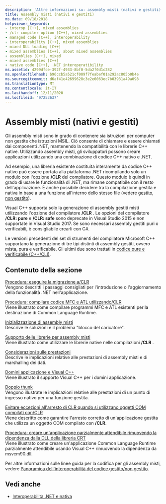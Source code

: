 ```yaml
---
description: 'Altre informazioni su: assembly misti (nativi e gestiti)'
title: Assembly misti (nativi e gestiti)
ms.date: 09/18/2018
helpviewer_keywords:
- interop [C++], mixed assemblies
- /clr compiler option [C++], mixed assemblies
- managed code [C++], interoperability
- interoperability [C++], mixed assemblies
- mixed DLL loading [C++]
- mixed assemblies [C++], about mixed assemblies
- assemblies [C++], mixed
- mixed assemblies [C++]
- native code [C++], .NET interoperatibility
ms.assetid: 4299dfce-392f-4933-8bf0-5da2f0d1c282
ms.openlocfilehash: b96ccb5a521cf009f7feabef01a292ac805b0b4e
ms.sourcegitcommit: d6af41e42699628c3e2e6063ec7b03931a49a098
ms.translationtype: MT
ms.contentlocale: it-IT
ms.lasthandoff: 12/11/2020
ms.locfileid: "97253637"
---
```

# <a name="mixed-native-and-managed-assemblies"></a>Assembly misti (nativi e gestiti)

Gli assembly misti sono in grado di contenere sia istruzioni per computer non gestite che istruzioni MSIL. Ciò consente di chiamare e essere chiamati dai componenti .NET, mantenendo la compatibilità con le librerie C++ native. Utilizzando assembly misti, gli sviluppatori possono creare applicazioni utilizzando una combinazione di codice C++ nativo e .NET.

Ad esempio, una libreria esistente costituita interamente da codice C++ nativo può essere portata alla piattaforma .NET ricompilando solo un modulo con l'opzione **/CLR** del compilatore. Questo modulo è quindi in grado di usare le funzionalità di .NET, ma rimane compatibile con il resto dell'applicazione. È anche possibile decidere tra la compilazione gestita e nativa in base a una funzione all'interno dello stesso file (vedere [gestito, non gestito](../preprocessor/managed-unmanaged.md)).

Visual C++ supporta solo la generazione di assembly gestiti misti utilizzando l'opzione del compilatore **/CLR** . Le opzioni del compilatore **/CLR: pure** e **/CLR: safe** sono deprecate in Visual Studio 2015 e non supportate in Visual Studio 2017. Se sono necessari assembly gestiti puri o verificabili, è consigliabile crearli con C#.

Le versioni precedenti del set di strumenti del compilatore Microsoft C++ supportano la generazione di tre tipi distinti di assembly gestiti, ovvero mista, pura e verificabile. Gli ultimi due sono trattati in [codice pure e verificabile (C++/CLI)](../dotnet/pure-and-verifiable-code-cpp-cli.md).

## <a name="in-this-section"></a>Contenuto della sezione

[Procedura: eseguire la migrazione a/CLR](../dotnet/how-to-migrate-to-clr.md)<br/>
Vengono descritti i passaggi consigliati per l'introduzione o l'aggiornamento della funzionalità .NET nell'applicazione.

[Procedura: compilare codice MFC e ATL utilizzando/CLR](../dotnet/how-to-compile-mfc-and-atl-code-by-using-clr.md)<br/>
Viene illustrato come compilare programmi MFC e ATL esistenti per la destinazione di Common Language Runtime.

[Inizializzazione di assembly misti](../dotnet/initialization-of-mixed-assemblies.md)<br/>
Descrive le soluzioni e il problema "blocco del caricatore".

[Supporto delle librerie per assembly misti](../dotnet/library-support-for-mixed-assemblies.md)<br/>
Viene illustrato come utilizzare le librerie native nelle compilazioni **/CLR** .

[Considerazioni sulle prestazioni](../dotnet/performance-considerations-for-interop-cpp.md)<br/>
Descrive le implicazioni relative alle prestazioni di assembly misti e di marshalling dei dati.

[Domini applicazione e Visual C++](../dotnet/application-domains-and-visual-cpp.md)<br/>
Viene illustrato il supporto Visual C++ per i domini applicazione.

[Doppio thunk](../dotnet/double-thunking-cpp.md)<br/>
Vengono illustrate le implicazioni relative alle prestazioni di un punto di ingresso nativo per una funzione gestita.

[Evitare eccezioni all'arresto di CLR quando si utilizzano oggetti COM compilati con/CLR](../dotnet/avoiding-exceptions-on-clr-shutdown-when-consuming-com-objects-built-with-clr.md)<br/>
Viene descritto come garantire l'arresto corretto di un'applicazione gestita che utilizza un oggetto COM compilato con **/CLR**.

[Procedura: creare un'applicazione parzialmente attendibile rimuovendo la dipendenza dalla DLL della libreria CRT](../dotnet/create-a-partially-trusted-application.md)<br/>
Viene illustrato come creare un'applicazione Common Language Runtime parzialmente attendibile usando Visual C++ rimuovendo la dipendenza da msvcm90.dll.

Per altre informazioni sulle linee guida per la codifica per gli assembly misti, vedere [Panoramica dell'interoperabilità del codice gestito/non gestito](/previous-versions/dotnet/articles/ms973872(v=msdn.10)).

## <a name="see-also"></a>Vedi anche

- [Interoperabilità .NET e nativa](../dotnet/native-and-dotnet-interoperability.md)

